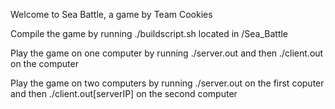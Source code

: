 Welcome to Sea Battle, a game by Team Cookies


Compile the game by running ./buildscript.sh located in /Sea_Battle

Play the game on one computer by running ./server.out and then ./client.out on the computer

Play the game on two computers by running ./server.out on the first coputer and then ./client.out[serverIP] on the second computer

